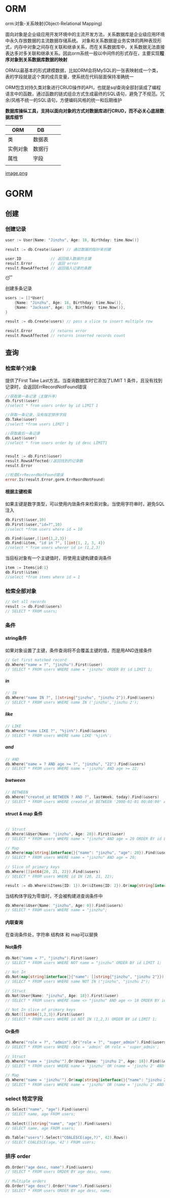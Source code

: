 # ORM

orm:对象-关系映射(Object-Relational Mapping) 

面向对象是企业级应用开发环境中的主流开发方法，关系数据库是企业级应用环境中永久存放数据的主流数据存储系统。
对象和关系数据是业务实体的两种表现形式，内存中对象之间存在关联和继承关系，而在关系数据库中，关系数据无法直接表达多对多关联和继承关系。因此orm系统一般以中间件的形式存在，主要实现**程序对象到关系数据库数据的映射**

ORM以最基本的形式建模数据，比如ORM会将MySQL的一张表映射成一个类，表的字段就是这个类的成员变量，使系统在代码层面保持准确统一

ORM包含对持久类对象进行CRUD操作的API，也就是sql查询全部封装成了编程语言中的函数，通过函数的链式组合方式生成最终的SQL语句，避免了不规范。冗余/风格不统一的SQL语句，方便编码风格的统一和后期维护



**数据库操纵工具，支持以面向对象的方式对数据库进行CRUD，而不必关心底层数据库细节**



| ORM  | DB  |     |     |
| ---- | --- | --- | --- |
| 类    | 数据表 |     |     |
| 实例对象 | 数据行 |     |     |
| 属性   | 字段  |     |     |
|      |     |     |     |

[image.png](https://p3-juejin.byteimg.com/tos-cn-i-k3u1fbpfcp/cf9bf8b0c3294c70bb3b71c5b66de1ed~tplv-k3u1fbpfcp-jj-mark:1512:0:0:0:q75.avis#?w=1186&h=894&s=281349&e=pn)




# GORM

## 创建

### 创建记录

```go
user := User{Name: "Jinzhu", Age: 18, Birthday: time.Now()}  
  
result := db.Create(&user) // 通过数据的指针来创建  
  
user.ID             // 返回插入数据的主键  
result.Error        // 返回 error  
result.RowsAffected // 返回插入记录的条数
```
😴

创建多条记录
```go
users := []*User{  
    {Name: "Jinzhu", Age: 18, Birthday: time.Now()},  
    {Name: "Jackson", Age: 19, Birthday: time.Now()},  
}  
  
result := db.Create(users) // pass a slice to insert multiple row  
  
result.Error        // returns error  
result.RowsAffected // returns inserted records count
```




## 查询

### 检索单个对象

提供了First Take Last方法。当查询数据库时它添加了LIMIT 1 条件，且没有找到记录时，会返回ErrRecordNotFound错误

```go
//获取第一条记录（主键升序）
db.first(&user)
//select * from users order by id LIMIT 1

//获取一条记录，没有指定排序字段
db.Take(&user)
//select *from users LIMIT 1

//获取最后一条记录
db.Last(&user)
//select * from users order by id desc LIMIT1


result := db.First(&user)
result.RowsAffected//返回找到的记录数
result.Error

//检查ErrRecordNotFound错误
error.Is(result.Error,gorm.ErrReordNotFound)

```
#### 根据主键检索

如果主键是数字类型，可以使用内敛条件来检索对象。当使用字符串时，避免SQL注入

```go
db.First(&user,10)
db.First(&user,"id=?",10)
//select *from users where id = 10

db.Find(&user,[]int{1,2,3})
db.Find(&item, "id in ?", []int{1, 2, 3, 4})
//select * from users wherer id in (1,2,3)


```
当目标对象有一个主键值时，将使用主键构建查询条件

```go
item := Items{id:1}
db.First(&item)
//select *from items where id = 1
```
### 检索全部对象

```go
// Get all records
result := db.Find(&users)
// SELECT * FROM users;
```


### 条件

#### string条件


如果对象设置了主键，条件查询将不会覆盖主键的值，而是用AND连接条件
```go
// Get first matched record  
db.Where("name = ?", "jinzhu").First(&user)  
// SELECT * FROM users WHERE name = 'jinzhu' ORDER BY id LIMIT 1;

```

##### in
```go
// IN  
db.Where("name IN ?", []string{"jinzhu", "jinzhu 2"}).Find(&users)  
// SELECT * FROM users WHERE name IN ('jinzhu','jinzhu 2');
```

##### like

```go
// LIKE  
db.Where("name LIKE ?", "%jin%").Find(&users)  
// SELECT * FROM users WHERE name LIKE '%jin%';
```

##### and

```go
// AND  
db.Where("name = ? AND age >= ?", "jinzhu", "22").Find(&users)  
// SELECT * FROM users WHERE name = 'jinzhu' AND age >= 22;
```

##### bwtween

```go
// BETWEEN  
db.Where("created_at BETWEEN ? AND ?", lastWeek, today).Find(&users)  
// SELECT * FROM users WHERE created_at BETWEEN '2000-01-01 00:00:00' AND '2000-01-08 00:00:00';
```
#### struct & map 条件

```go

// Struct  
db.Where(&User{Name: "jinzhu", Age: 20}).First(&user)  
// SELECT * FROM users WHERE name = "jinzhu" AND age = 20 ORDER BY id LIMIT 1;  
  
// Map  
db.Where(map[string]interface{}{"name": "jinzhu", "age": 20}).Find(&users)  
// SELECT * FROM users WHERE name = "jinzhu" AND age = 20;  
  
// Slice of primary keys  
db.Where([]int64{20, 21, 22}).Find(&users)  
// SELECT * FROM users WHERE id IN (20, 21, 22);
```

```go
result := db.Where(&Items{ID: 1}).Or(&Items{ID: 2}).Or(map[string]interface{}{"ID": 4}).Find(&item)
```

当结构体字段为零值时，不会被构建进查询条件中

```go
db.Where(&User{Name: "jinzhu", Age: 0}).Find(&users)  
// SELECT * FROM users WHERE name = "jinzhu";
```


#### 内联查询

在查询条件处，字符串 结构体 和 map可以替换

#### Not条件

```go
db.Not("name = ?", "jinzhu").First(&user)  
// SELECT * FROM users WHERE NOT name = "jinzhu" ORDER BY id LIMIT 1;  
  
// Not In  
db.Not(map[string]interface{}{"name": []string{"jinzhu", "jinzhu 2"}}).Find(&users)  
// SELECT * FROM users WHERE name NOT IN ("jinzhu", "jinzhu 2");  
  
// Struct  
db.Not(User{Name: "jinzhu", Age: 18}).First(&user)  
// SELECT * FROM users WHERE name <> "jinzhu" AND age <> 18 ORDER BY id LIMIT 1;  
  
// Not In slice of primary keys  
db.Not([]int64{1,2,3}).First(&user)  
// SELECT * FROM users WHERE id NOT IN (1,2,3) ORDER BY id LIMIT 1;
```
#### Or条件


```go
db.Where("role = ?", "admin").Or("role = ?", "super_admin").Find(&users)  
// SELECT * FROM users WHERE role = 'admin' OR role = 'super_admin';  
  
// Struct  
db.Where("name = 'jinzhu'").Or(User{Name: "jinzhu 2", Age: 18}).Find(&users)  
// SELECT * FROM users WHERE name = 'jinzhu' OR (name = 'jinzhu 2' AND age = 18);  
  
// Map  
db.Where("name = 'jinzhu'").Or(map[string]interface{}{"name": "jinzhu 2", "age": 18}).Find(&users)  
// SELECT * FROM users WHERE name = 'jinzhu' OR (name = 'jinzhu 2' AND age = 18);
```

### select 特定字段

```go
db.Select("name", "age").Find(&users)  
// SELECT name, age FROM users;  
  
db.Select([]string{"name", "age"}).Find(&users)  
// SELECT name, age FROM users;  
  
db.Table("users").Select("COALESCE(age,?)", 42).Rows()  
// SELECT COALESCE(age,'42') FROM users;
```

### 排序 order

```go
db.Order("age desc, name").Find(&users)  
// SELECT * FROM users ORDER BY age desc, name;  
  
// Multiple orders  
db.Order("age desc").Order("name").Find(&users)  
// SELECT * FROM users ORDER BY age desc, name;
```


